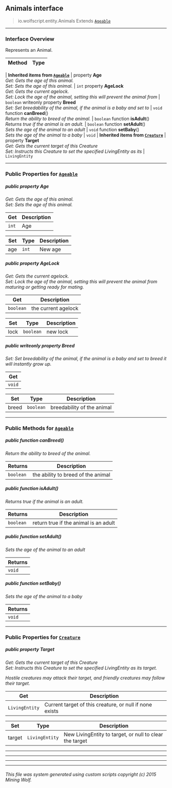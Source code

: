 ## Animals __interface__

>io.wolfscript.entity.Animals
>Extends [`Ageable`](Ageable.md)

---

### Interface Overview

Represents an Animal.

Method | Type   
--- | :--- 
 |
__Inherited items from [`Ageable`](Ageable.md)__ |
  property __Age__ <br> _Get: Gets the age of this animal.<br>Set: Sets the age of this animal._ | `int`
  property __AgeLock__ <br> _Get: Gets the current agelock.<br>Set: Lock the age of the animal, setting this will prevent the animal from_ | `boolean`
 writeonly property __Breed__ <br> _Set: Set breedability of the animal, if the animal is a baby and set to_ | `void`
 function __canBreed__() <br> _Return the ability to breed of the animal._ | `boolean`
 function __isAdult__() <br> _Returns true if the animal is an adult._ | `boolean`
 function __setAdult__() <br> _Sets the age of the animal to an adult_ | `void`
 function __setBaby__() <br> _Sets the age of the animal to a baby_ | `void`
 |
__Inherited items from [`Creature`](Creature.md)__ |
  property __Target__ <br> _Get: Gets the current target of this Creature<br>Set: Instructs this Creature to set the specified LivingEntity as its_ | `LivingEntity`







---


### Public Properties for [`Ageable`](Ageable.md)

##### <a id='age'></a>public   property __Age__

_Get: Gets the age of this animal.<br>Set: Sets the age of this animal._

Get | Description
--- | --- 
`int` | Age

Set | Type | Description  
--- | --- | --- 
age | `int` | New age


##### <a id='agelock'></a>public   property __AgeLock__

_Get: Gets the current agelock.<br>Set: Lock the age of the animal, setting this will prevent the animal from maturing or getting ready for mating._

Get | Description
--- | --- 
`boolean` | the current agelock

Set | Type | Description  
--- | --- | --- 
lock | `boolean` | new lock


##### <a id='breed'></a>public  writeonly property __Breed__

_Set: Set breedability of the animal, if the animal is a baby and set to breed it will instantly grow up._

Get | 
--- | 
`void` |

Set | Type | Description  
--- | --- | --- 
breed | `boolean` | breedability of the animal


---

### Public Methods for [`Ageable`](Ageable.md)

##### <a id='canbreed'></a>public  function __canBreed__()

_Return the ability to breed of the animal._

Returns | Description
--- | --- 
`boolean` | the ability to breed of the animal


##### <a id='isadult'></a>public  function __isAdult__()

_Returns true if the animal is an adult._

Returns | Description
--- | --- 
`boolean` | return true if the animal is an adult


##### <a id='setadult'></a>public  function __setAdult__()

_Sets the age of the animal to an adult_

Returns | 
--- | 
`void` |


##### <a id='setbaby'></a>public  function __setBaby__()

_Sets the age of the animal to a baby_

Returns | 
--- | 
`void` |


---

### Public Properties for [`Creature`](Creature.md)

##### <a id='target'></a>public   property __Target__

_Get: Gets the current target of this Creature<br>Set: Instructs this Creature to set the specified LivingEntity as its target. <p> Hostile creatures may attack their target, and friendly creatures may follow their target._

Get | Description
--- | --- 
`LivingEntity` | Current target of this creature, or null if none exists

Set | Type | Description  
--- | --- | --- 
target | `LivingEntity` | New LivingEntity to target, or null to clear the target


---
---


---


---


###### This file was system generated using custom scripts copyright (c) 2015 Mining Wolf.
	

